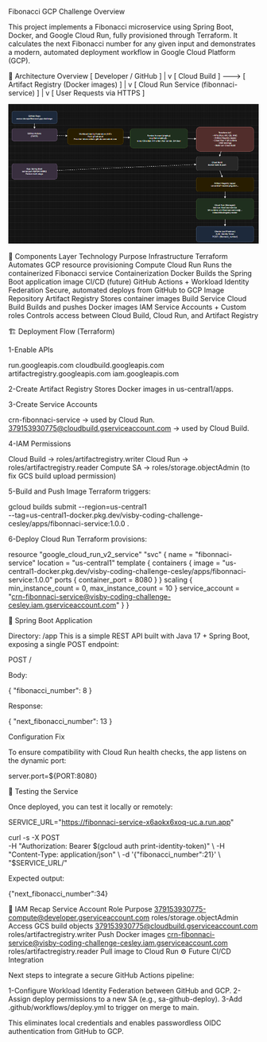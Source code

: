 Fibonacci GCP Challenge
Overview

This project implements a Fibonacci microservice using Spring Boot, Docker, and Google Cloud Run, fully provisioned through Terraform.
It calculates the next Fibonacci number for any given input and demonstrates a modern, automated deployment workflow in Google Cloud Platform (GCP).

🧩 Architecture Overview
[ Developer / GitHub ] 
          |
          v
[ Cloud Build ] ---> [ Artifact Registry (Docker images) ]
          |
          v
[ Cloud Run Service (fibonnaci-service) ]
          |
          v
      [ User Requests via HTTPS ]

![alt text](image.png)      

🚀 Components
Layer	              Technology	                                       Purpose
Infrastructure	      Terraform	                                           Automates GCP resource provisioning
Compute	              Cloud Run	                                           Runs the containerized Fibonacci service
Containerization	  Docker	                                           Builds the Spring Boot application image
CI/CD (future)	      GitHub Actions + Workload Identity Federation	       Secure, automated deploys from GitHub to GCP
Image Repository	  Artifact Registry	                                   Stores container images
Build Service	      Cloud Build	                                       Builds and pushes Docker images
IAM	                  Service Accounts + Custom roles	                   Controls access between Cloud Build, Cloud Run, and Artifact Registry

🏗️ Deployment Flow (Terraform)

1-Enable APIs

run.googleapis.com
cloudbuild.googleapis.com
artifactregistry.googleapis.com
iam.googleapis.com


2-Create Artifact Registry
Stores Docker images in us-central1/apps.

3-Create Service Accounts

crn-fibonnaci-service → used by Cloud Run.
379153930775@cloudbuild.gserviceaccount.com → used by Cloud Build.

4-IAM Permissions

Cloud Build → roles/artifactregistry.writer
Cloud Run → roles/artifactregistry.reader
Compute SA → roles/storage.objectAdmin (to fix GCS build upload permission)

5-Build and Push Image
Terraform triggers:

gcloud builds submit --region=us-central1 \
  --tag=us-central1-docker.pkg.dev/visby-coding-challenge-cesley/apps/fibonnaci-service:1.0.0 .


6-Deploy Cloud Run
Terraform provisions:

resource "google_cloud_run_v2_service" "svc" {
  name     = "fibonnaci-service"
  location = "us-central1"
  template {
    containers {
      image = "us-central1-docker.pkg.dev/visby-coding-challenge-cesley/apps/fibonnaci-service:1.0.0"
      ports { container_port = 8080 }
    }
    scaling { min_instance_count = 0, max_instance_count = 10 }
    service_account = "crn-fibonnaci-service@visby-coding-challenge-cesley.iam.gserviceaccount.com"
  }
}

🧮 Spring Boot Application

Directory: /app
This is a simple REST API built with Java 17 + Spring Boot, exposing a single POST endpoint:

POST /

Body:

{
  "fibonacci_number": 8
}


Response:

{
  "next_fibonacci_number": 13
}

Configuration Fix

To ensure compatibility with Cloud Run health checks, the app listens on the dynamic port:

server.port=${PORT:8080}

🧰 Testing the Service

Once deployed, you can test it locally or remotely:

SERVICE_URL="https://fibonnaci-service-x6aokx6xoq-uc.a.run.app"

curl -s -X POST \
  -H "Authorization: Bearer $(gcloud auth print-identity-token)" \
  -H "Content-Type: application/json" \
  -d '{"fibonacci_number":21}' \
  "$SERVICE_URL/"


Expected output:

{"next_fibonacci_number":34}

🔐 IAM Recap
Service Account	                                                            Role	                        Purpose
379153930775-compute@developer.gserviceaccount.com	                        roles/storage.objectAdmin	    Access GCS build objects
379153930775@cloudbuild.gserviceaccount.com	                                roles/artifactregistry.writer	Push Docker images
crn-fibonnaci-service@visby-coding-challenge-cesley.iam.gserviceaccount.com	roles/artifactregistry.reader	Pull image to Cloud Run
⚙️ Future CI/CD Integration

Next steps to integrate a secure GitHub Actions pipeline:

1-Configure Workload Identity Federation between GitHub and GCP.
2-Assign deploy permissions to a new SA (e.g., sa-github-deploy).
3-Add .github/workflows/deploy.yml to trigger on merge to main.

This eliminates local credentials and enables passwordless OIDC authentication from GitHub to GCP.